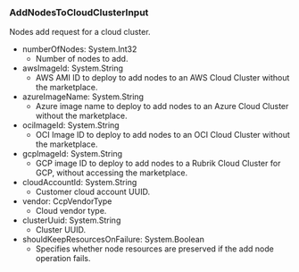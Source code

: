 ### AddNodesToCloudClusterInput
Nodes add request for a cloud cluster.

- numberOfNodes: System.Int32
  - Number of nodes to add.
- awsImageId: System.String
  - AWS AMI ID to deploy to add nodes to an AWS Cloud Cluster without the marketplace.
- azureImageName: System.String
  - Azure image name to deploy to add nodes to an Azure Cloud Cluster without the marketplace.
- ociImageId: System.String
  - OCI Image ID to deploy to add nodes to an OCI Cloud Cluster without the marketplace.
- gcpImageId: System.String
  - GCP image ID to deploy to add nodes to a Rubrik Cloud Cluster for GCP, without accessing the marketplace.
- cloudAccountId: System.String
  - Customer cloud account UUID.
- vendor: CcpVendorType
  - Cloud vendor type.
- clusterUuid: System.String
  - Cluster UUID.
- shouldKeepResourcesOnFailure: System.Boolean
  - Specifies whether node resources are preserved if the add node operation fails.
